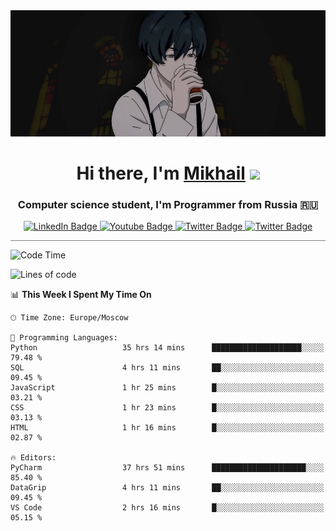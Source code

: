 <div>
  <div align="center">
    <img src="img/banner.jpg"/>
    <h1 align="center">Hi there, I'm <a href="https://github.com/Angeloffy" target="_blank">Mikhail</a> 
    <img src="https://github.com/blackcater/blackcater/raw/main/images/Hi.gif" height="32"/></h1>
  </div>

  <h3 align="center">Computer science student, I'm Programmer from Russia 🇷🇺</h3>
  <div id="badges" align="center">
    <a href="https://t.me/angeloffy">
      <img src="https://img.shields.io/badge/Telegram-2CA5E0?style=for-the-badge&logo=telegram&logoColor=white" alt="LinkedIn Badge"/>
    </a>
    <a href="https://www.youtube.com/channel/UCEL3-LeG0U1_2Ji9XXcPhkQ">
      <img src="https://img.shields.io/badge/YouTube-red?style=for-the-badge&logo=youtube&logoColor=white" alt="Youtube Badge"/>
    </a>
    <a href="mailto:angeloffy.work@gmail.com">
      <img src="https://img.shields.io/badge/Gmail-D14836?style=for-the-badge&logo=gmail&logoColor=white" alt="Twitter Badge"/>
    </a>
    <a href="https://discordapp.com/users/949624873649582121">
      <img src="https://img.shields.io/badge/Discord-7289DA?style=for-the-badge&logo=discord&logoColor=white" alt="Twitter Badge"/>
    </a>
</div>
 
 <hr style="height:1px; color:black; background-color:gray"> 
  
<!--START_SECTION:waka-->
![Code Time](http://img.shields.io/badge/Code%20Time-467%20hrs%2032%20mins-blue)

![Lines of code](https://img.shields.io/badge/From%20Hello%20World%20I%27ve%20Written-76.6%20thousand%20lines%20of%20code-blue)

📊 **This Week I Spent My Time On** 

```text
🕑︎ Time Zone: Europe/Moscow

💬 Programming Languages: 
Python                   35 hrs 14 mins      ████████████████████░░░░░   79.48 % 
SQL                      4 hrs 11 mins       ██░░░░░░░░░░░░░░░░░░░░░░░   09.45 % 
JavaScript               1 hr 25 mins        █░░░░░░░░░░░░░░░░░░░░░░░░   03.21 % 
CSS                      1 hr 23 mins        █░░░░░░░░░░░░░░░░░░░░░░░░   03.13 % 
HTML                     1 hr 16 mins        █░░░░░░░░░░░░░░░░░░░░░░░░   02.87 % 

🔥 Editors: 
PyCharm                  37 hrs 51 mins      █████████████████████░░░░   85.40 % 
DataGrip                 4 hrs 11 mins       ██░░░░░░░░░░░░░░░░░░░░░░░   09.45 % 
VS Code                  2 hrs 16 mins       █░░░░░░░░░░░░░░░░░░░░░░░░   05.15 % 
```


<!--END_SECTION:waka-->
